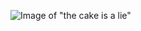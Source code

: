 ![Image of "the cake is a lie"](https://upload.wikimedia.org/wikipedia/commons/a/a8/The_Cake_is_a_Lie_%2812521108583%29.jpg)
